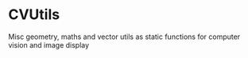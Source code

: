 # CVUtils
Misc geometry, maths and vector utils as static functions for computer vision and image display
